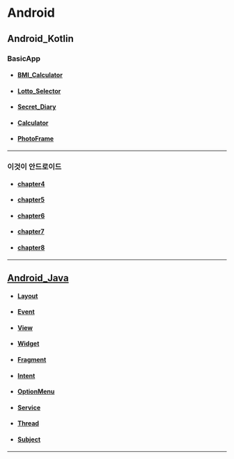 # Android


## Android_Kotlin

### BasicApp

- #### [BMI_Calculator](https://github.com/oxix97/Android_Study/tree/master/BasicApp/BMI_Calulator)
- #### [Lotto_Selector](https://github.com/oxix97/Android_Study/tree/master/BasicApp/Lotto)
- #### [Secret_Diary](https://github.com/oxix97/Android_Study/tree/master/BasicApp/SecretDiary)
- #### [Calculator](https://github.com/oxix97/Android_Study/tree/master/BasicApp/Calculator)  
- #### [PhotoFrame](https://github.com/oxix97/Android_Study/tree/master/BasicApp/PhotoFrame)

---
### 이것이 안드로이드

- #### [chapter4](https://github.com/oxix97/Android_Study/tree/master/Android_Kotlin/chapter4)
- #### [chapter5](https://github.com/oxix97/Android_Study/tree/master/Android_Kotlin/chapter5)
- #### [chapter6](https://github.com/oxix97/Android_Study/tree/master/Android_Kotlin/chapter6)
- #### [chapter7](https://github.com/oxix97/Android_Study/tree/master/Android_Kotlin/chapter7)
- #### [chapter8](https://github.com/oxix97/Android_Study/tree/master/Android_Kotlin/chapter8)
---

## [Android_Java](https://github.com/oxix97/Android_Study/tree/master/Do_it%20Android)

- #### [Layout](https://github.com/oxix97/Android_Study/tree/master/Do_it%20Android/layout)
- #### [Event](https://github.com/oxix97/Android_Study/tree/master/Do_it%20Android/Event)
- #### [View](https://github.com/oxix97/Android_Study/tree/master/Do_it%20Android/View)
- #### [Widget](https://github.com/oxix97/Android_Study/tree/master/Do_it%20Android/Widget)
- #### [Fragment](https://github.com/oxix97/Android_Study/tree/master/Do_it%20Android/Fragment)
- #### [Intent](https://github.com/oxix97/Android_Study/tree/master/Do_it%20Android/Intent)
- #### [OptionMenu](https://github.com/oxix97/Android_Study/tree/master/Do_it%20Android/optionMenu)
- #### [Service](https://github.com/oxix97/Android_Study/tree/master/Do_it%20Android/Service)
- #### [Thread](https://github.com/oxix97/Android_Study/tree/master/Do_it%20Android/Thread)
- #### [Subject](https://github.com/oxix97/Android_Study/tree/master/Do_it%20Android/Subject)

-----
